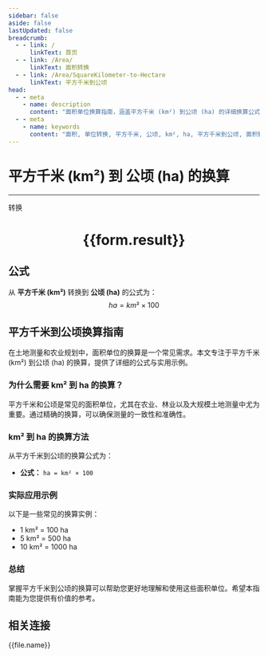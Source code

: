 ```yaml
---
sidebar: false
aside: false
lastUpdated: false
breadcrumb:
  - - link: /
      linkText: 首页
  - - link: /Area/
      linkText: 面积转换
  - - link: /Area/SquareKilometer-to-Hectare
      linkText: 平方千米到公顷
head:
  - - meta
    - name: description
      content: "面积单位换算指南，涵盖平方千米 (km²) 到公顷 (ha) 的详细换算公式与说明。"
  - - meta
    - name: keywords
      content: "面积, 单位转换, 平方千米, 公顷, km², ha, 平方千米到公顷, 面积转换指南"
---
```

# 平方千米 (km²) 到 公顷 (ha) 的换算
---
<script setup>
import { onMounted, reactive, inject, ref } from 'vue'
import { NButton, NForm, NFormItem, NInput, NInputNumber, NSelect, NCard, useMessage,NGrid ,NGi } from 'naive-ui'
import { defineClientComponent } from 'vitepress'
import { Area } from '../../files';

const convert = inject('convert')

const form = reactive({
  number: null,
  result: '',
})

const convertHandler = () => {
  if (form.number !== null && !isNaN(form.number)) {
    const convertedValue = parseFloat(form.number) * 100
    form.result = `${form.number}km² = ${convertedValue.toFixed(2)}ha`
  } else {
    form.result = '请输入有效的数值。'
  }
}
</script>

<n-form size="large" :model="form">
  <n-form-item label="平方千米 (km²)">
    <n-input-number v-model:value="form.number" placeholder="输入平方千米" style="width: 100%" />
  </n-form-item>
  <n-form-item>
    <n-button type="primary" @click="convertHandler" block>转换</n-button>
  </n-form-item>
</n-form>

<n-card  embedded :bordered="false" hoverable>
  <div  style="text-align:center">
    <h1>{{form.result}}</h1>
  </div>
</n-card>

## 公式

从 **平方千米 (km²)** 转换到 **公顷 (ha)** 的公式为：
$$ ha = km² \times 100 $$

## 平方千米到公顷换算指南

在土地测量和农业规划中，面积单位的换算是一个常见需求。本文专注于平方千米 (km²) 到公顷 (ha) 的换算，提供了详细的公式与实用示例。

### 为什么需要 km² 到 ha 的换算？

平方千米和公顷是常见的面积单位，尤其在农业、林业以及大规模土地测量中尤为重要。通过精确的换算，可以确保测量的一致性和准确性。

### km² 到 ha 的换算方法

从平方千米到公顷的换算公式为：

- **公式：** `ha = km² × 100`

### 实际应用示例

以下是一些常见的换算实例：

- 1 km² = 100 ha
- 5 km² = 500 ha
- 10 km² = 1000 ha

### 总结

掌握平方千米到公顷的换算可以帮助您更好地理解和使用这些面积单位。希望本指南能为您提供有价值的参考。

## 相关连接
<n-grid x-gap="12" :cols="3">
  <n-gi v-for="(file, index) in Area" :key="index">
    <n-button
      text
      tag="a"
      :href="file.path"
      type="primary"
    >
      {{file.name}}
    </n-button>
  </n-gi>
</n-grid>
